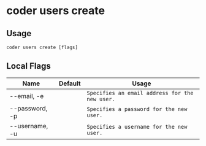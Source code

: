 # coder users create


## Usage
```console
coder users create [flags]
```

## Local Flags
| Name |  Default | Usage |
| ---- |  ------- | ----- |
| --email, -e |  | <code>Specifies an email address for the new user.</code>|
| --password, -p |  | <code>Specifies a password for the new user.</code>|
| --username, -u |  | <code>Specifies a username for the new user.</code>|
